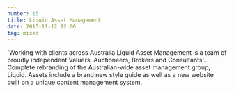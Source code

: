 ```yaml
---
number: 16
title: Liquid Asset Management
date: 2015-11-12 12:00
tag: mixed
---
```


'Working with clients across Australia Liquid Asset Management is a team of proudly independent Valuers, Auctioneers, Brokers and Consultants'... Complete rebranding of the Australian-wide asset management group, Liquid. Assets include a brand new style guide as well as a new website built on a unique content management system.